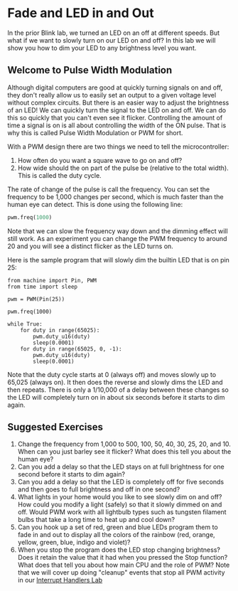 # Fade and LED in and Out 

In the prior Blink lab, we turned an LED on an off at different speeds.  But what if we want to slowly turn on our LED on and off?  In this lab we will show you how to dim your LED to any brightness level you want.

## Welcome to Pulse Width Modulation

Although digital computers are good at quickly turning signals on and off, they don't really allow us to easily set an output to a given voltage level without complex circuits.  But there is an easier way to adjust the brightness of an LED!  We can quickly turn the signal to the LED on and off.  We can do this so quickly that you can't even see it flicker.  Controlling the amount of time a signal is on is all about controlling the width of the ON pulse.  That is why this is called Pulse Width Modulation or PWM for short.

With a PWM design there are two things we need to tell the microcontroller:

1. How often do you want a square wave to go on and off?
2. How wide should the on part of the pulse be (relative to the total width).  This is called the duty cycle.

The rate of change of the pulse is call the frequency.  You can set the frequency to be 1,000 changes per second, which is much faster than the human eye can detect.  This is done using the following line:

```py
pwm.freq(1000)
```

Note that we can slow the frequency way down and the dimming effect will still work.  As an experiment you can change the PWM frequency to around 20 and you will see a distinct flicker as the LED turns on.

Here is the sample program that will slowly dim the builtin LED that is on pin 25:

```
from machine import Pin, PWM
from time import sleep

pwm = PWM(Pin(25))

pwm.freq(1000)

while True:
    for duty in range(65025):
        pwm.duty_u16(duty)
        sleep(0.0001)
	for duty in range(65025, 0, -1):
		pwm.duty_u16(duty)
		sleep(0.0001)
```

Note that the duty cycle starts at 0 (always off) and moves slowly up to 65,025 (always on).  It then does the reverse and slowly dims the LED and then repeats.  There is only a 1/10,000 of a delay between these changes so the LED will completely turn on in about six seconds before it starts to dim again.

## Suggested Exercises

1. Change the frequency from 1,000 to 500, 100, 50, 40, 30, 25, 20, and 10.  When can you just barley see it flicker?  What does this tell you about the human eye?
2. Can you add a delay so that the LED stays on at full brightness for one second before it starts to dim again?
3. Can you add a delay so that the LED is completely off for five seconds and then goes to full brightness and off in one second?
4. What lights in your home would you like to see slowly dim on and off?  How could you modify a light (safely) so that it slowly dimmed on and off.  Would PWM work with all lightbulb types such as tungsten filament bulbs that take a long time to heat up and cool down?
5. Can you hook up a set of red, green and blue LEDs program them to fade in and out to display all the colors of the rainbow (red, orange, yellow, green, blue, indigo and violet)?
6. When you stop the program does the LED stop changing brightness?  Does it retain the value that it had when you pressed the Stop function?  What does that tell you about how main CPU and the role of PWM?  Note that we will cover up doing "cleanup" events that stop all PWM activity in our [Interrupt Handlers Lab](../advanced-labs/02-interrupt-handlers.md)